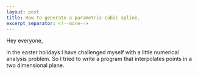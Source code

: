 ```yaml
---
layout: post
title: How to generate a parametric cubic spline.
excerpt_separator: <!--more-->
---
```


Hey everyone,

in the easter holidays I have challenged myself with a little numerical analysis problem. 
So I tried to write a program that interpolates points in a two dimensional plane.

<!--more-->

<!-- For what is it used -->

<!-- polynomial interpolation -->
<!-- vandermoonde matrix -->
<!-- Oscillation -->

<!-- Spline Interpolation -->
<!-- Problems in 2d plane -->

<!-- Parametrized cubic spline -->
<!-- Calculate length -->
<!-- Integral (Riemann) -->
